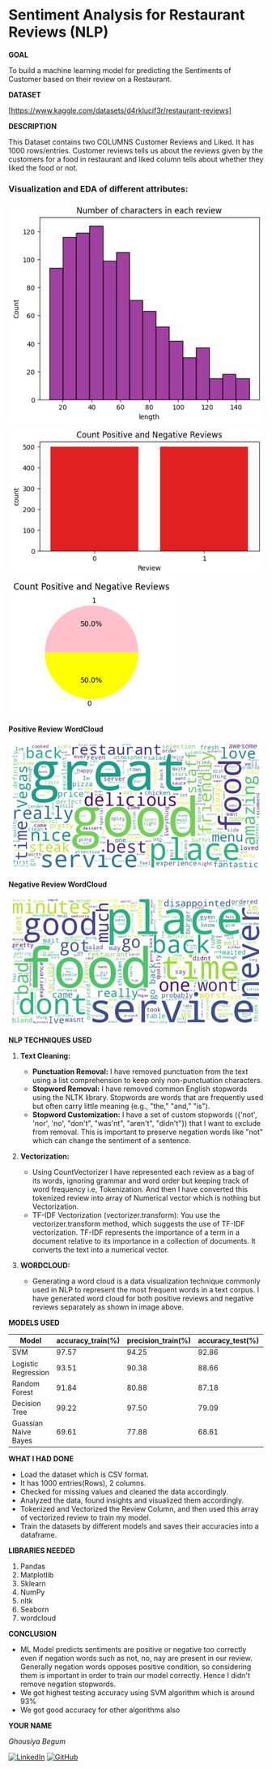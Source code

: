<h1>Sentiment Analysis for Restaurant Reviews (NLP)</h1>

**GOAL**

To build a machine learning model for predicting the Sentiments of Customer based on their review on a Restaurant.

**DATASET**

[https://www.kaggle.com/datasets/d4rklucif3r/restaurant-reviews]

**DESCRIPTION**

This Dataset contains two COLUMNS Customer Reviews and Liked. It has 1000 rows/entries.
Customer reviews tells us about the reviews given by the customers for a food in restaurant and liked column tells about whether they liked the food or not.

### Visualization and EDA of different attributes:

<img alt="length_of_review" src="./Images/Number_of_characters_in_each_review.png">

<img alt="barchart" src="./Images/barchart.png">

<img alt="piechart" src="./Images/piechart.png">

**Positive Review WordCloud**

<img alt="wordcloud" src="./Images/wordcloud_positive.png">

**Negative Review WordCloud**

<img alt="wordcloud" src="./Images/negative_wordcloud.png">

**NLP TECHNIQUES USED**

1. **Text Cleaning:**

    - **Punctuation Removal:** I have removed punctuation from the text using a list comprehension to keep only non-punctuation characters.
    - **Stopword Removal:** I have removed common English stopwords using the NLTK library. Stopwords are words that are frequently used but often carry little meaning (e.g., "the," "and," "is").
    - **Stopword Customization:** I have a set of custom stopwords ({'not', 'nor', 'no', "don't", "was'nt", "aren't", "didn't"}) that I want to exclude from removal. This is important to preserve negation words like "not" which can change the sentiment of a sentence.

2. **Vectorization:**

    - Using CountVectorizer I have represented each review as a bag of its words, ignoring grammar and word order but keeping track of word frequency i.e, Tokenization. And then I have converted this tokenized review into array of Numerical vector which is nothing but Vectorization.
    - TF-IDF Vectorization (vectorizer.transform): You use the vectorizer.transform method, which suggests the use of TF-IDF vectorization. TF-IDF represents the importance of a term in a document relative to its importance in a collection of documents. It converts the text into a numerical vector.

3. **WORDCLOUD:**

     - Generating a word cloud is a data visualization technique commonly used in NLP to represent the most frequent words in a text corpus. I have generated word cloud for both positive reviews and negative reviews separately as shown in image above.


**MODELS USED**

| Model                     | accuracy_train(%) | precision_train(%) | accuracy_test(%)  | precision_test(%)   |
|---------------------------|-------------------|--------------------|-------------------|---------------------|
|SVM		                    |97.57          	  |94.25	             |92.86	             |85.5                 |
|Logistic Regression	      |93.51	            |90.38	             |88.66	             |87.0                 |
|Random Forest	            |91.84	            |80.88	             |87.18	             |78.5                 |
|Decision Tree	            |99.22	            |97.50	             |79.09	             |81.5                 |
|Guassian Naive Bayes	      |69.61	            |77.88	             |68.61	             |75.0                 |


**WHAT I HAD DONE**

* Load the dataset which is CSV format.
* It has 1000 entries(Rows), 2 columns.
* Checked for missing values and cleaned the data accordingly.
* Analyzed the data, found insights and visualized them accordingly.
* Tokenized and Vectorized the Review Column, and then used this array of vectorized review to train my model.
* Train the datasets by different models and saves their accuracies into a dataframe.


**LIBRARIES NEEDED**

1. Pandas
2. Matplotlib
3. Sklearn
4. NumPy
5. nltk
6. Seaborn
7. wordcloud

**CONCLUSION**

- ML Model predicts sentiments are positive or negative too correctly even if negation words such as not, no, nay are present in our review. Generally negation words opposes positive condition, so considering them is important in order to train our model correctly. Hence I didn't remove negation stopwords.
- We got highest testing accuracy using SVM algorithm which is around 93%
- We got good accuracy for other algorithms also


**YOUR NAME**

*Ghousiya Begum*

[![LinkedIn](https://img.shields.io/badge/linkedin-%230077B5.svg?style=for-the-badge&logo=linkedin&logoColor=white)](https://www.linkedin.com/in/ghousiya-begum-a9b634258/)  [![GitHub](https://img.shields.io/badge/github-%23121011.svg?style=for-the-badge&logo=github&logoColor=white)](https://github.com/ghousiya47)

